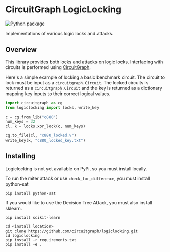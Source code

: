 # CircuitGraph LogicLocking

[![Python package](https://github.com/cmu-actl/logiclocking/actions/workflows/python-package.yml/badge.svg)](https://github.com/cmu-actl/logiclocking/actions/workflows/python-package.yml)

Implementations of various logic locks and attacks.

## Overview

This library provides both locks and attacks on logic locks. Interfacing with circuits is performed using [CircuitGraph](https://github.com/circuitgraph/circuitgraph).

Here's a simple example of locking a basic benchmark circuit. The circuit to lock must be input as a `circuitgraph.Circuit`. The locked circuits is returned as a `circuitgraph.Circuit` and the key is returned as a dictionary mapping key inputs to their correct logical values.

```python
import circuitgraph as cg
from logiclocking import locks, write_key

c = cg.from_lib("c880")
num_keys = 32
cl, k = locks.xor_lock(c, num_keys)

cg.to_file(cl, "c880_locked.v")
write_key(k, "c880_locked_key.txt")
```

## Installing

Logiclocking is not yet available on PyPi, so you must install locally.

To run the miter attack or use `check_for_difference`, you must install python-sat

`pip install python-sat`

If you would like to use the Decision Tree Attack, you must also install sklearn.

`pip install scikit-learn`


```shell
cd <install location>
git clone https://github.com/circuitgraph/logiclocking.git
cd logiclocking
pip install -r requirements.txt
pip install -e .
```

